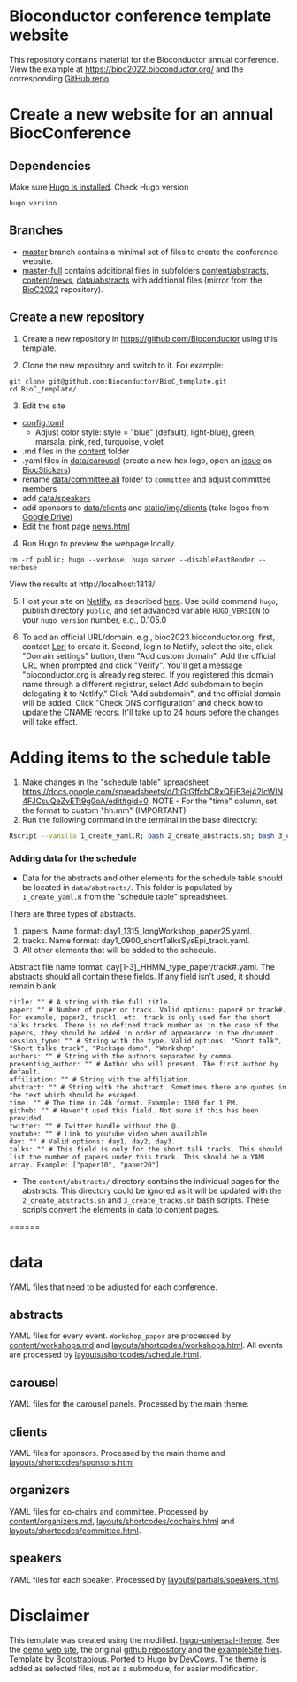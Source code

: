 
# Bioconductor conference template website

This repository contains material for the Bioconductor annual conference. 
View the example at https://bioc2022.bioconductor.org/ and the corresponding
[GitHub repo](https://github.com/Bioconductor/BioC2022)

# Create a new website for an annual BiocConference

## Dependencies

Make sure [Hugo is installed](https://gohugo.io/getting-started/installing/).
Check Hugo version

```shell
hugo version
```

## Branches

- [master](https://github.com/Bioconductor/BioC_template/tree/master) branch contains a minimal set of files to create the conference website. 
- [master-full](https://github.com/Bioconductor/BioC_template/tree/master-full) contains additional files in subfolders [content/abstracts](https://github.com/Bioconductor/BioC_template/tree/master-full/content/abstracts), [content/news](https://github.com/Bioconductor/BioC_template/tree/master-full/content/news), [data/abstracts](https://github.com/Bioconductor/BioC_template/tree/master-full/data/abstracts) with additional files (mirror from the [BioC2022](https://github.com/Bioconductor/BioC2022) repository).

## Create a new repository

1. Create a new repository in https://github.com/Bioconductor using this
template.

2. Clone the new repository and switch to it. For example:

```shell
git clone git@github.com:Bioconductor/BioC_template.git
cd BioC_template/
```

3. Edit the site

- [config.toml](https://github.com/Bioconductor/BioC_template/tree/master/config.toml)
    - Adjust color style: style = "blue" (default), light-blue), green, marsala, pink, red, turquoise, violet
- .md files in the [content](https://github.com/Bioconductor/BioC_template/tree/master/content/) folder
- .yaml files in [data/carousel](https://github.com/Bioconductor/BioC_template/tree/master/data/carousel/) (create a new hex logo, open an [issue](https://github.com/Bioconductor/BiocStickers/issues) on [BiocStickers](https://github.com/Bioconductor/BiocStickers/))
- rename [data/committee.all](https://github.com/Bioconductor/BioC_template/tree/master/data/committee.all/) folder to `committee` and adjust committee members
- add [data/speakers](https://github.com/Bioconductor/BioC_template/tree/master/data/speakers/)
- add sponsors to [data/clients](https://github.com/Bioconductor/BioC_template/tree/master/data/clients/) and [static/img/clients](https://github.com/Bioconductor/BioC_template/tree/master/static/img/clients/) (take logos from [Google Drive]())
- Edit the front page [news.html](https://github.com/Bioconductor/BioC_template/tree/master/layouts/partials/news.html)

4. Run Hugo to preview the webpage locally.

```shell
rm -rf public; hugo --verbose; hugo server --disableFastRender --verbose
```

View the results at http://localhost:1313/

5. Host your site on [Netlify](https://www.netlify.com/), 
as described [here](https://bookdown.org/yihui/blogdown/netlify.html). 
Use build command `hugo`, publish directory `public`,
and set advanced variable `HUGO_VERSION` to your `hugo version` number,
e.g., 0.105.0

6. To add an official URL/domain, e.g., bioc2023.bioconductor.org, first, contact [Lori](https://github.com/lshep) to create it. Second, login to Netlify, select the site, click "Domain settings" button, then "Add custom domain". Add the official URL when prompted and click "Verify". You'll get a message "bioconductor.org is already registered. If you registered this domain name through a different registrar, select Add subdomain to begin delegating it to Netlify." Click "Add subdomain", and the official domain will be added. Click "Check DNS configuration" and check how to update the CNAME recors. It'll take up to 24 hours before the changes will take effect.

# Adding items to the schedule table

1. Make changes in the "schedule table" spreadsheet https://docs.google.com/spreadsheets/d/1tGtGffcbCRxQFjE3ej42IcWlN4FJCsuQeZvETt9g0oA/edit#gid=0. NOTE - For the "time" column, set the format to custom "hh:mm" (IMPORTANT)
2. Run the following command in the terminal in the base directory:
```bash
Rscript --vanilla 1_create_yaml.R; bash 2_create_abstracts.sh; bash 3_create_tracks.sh
```

### Adding data for the schedule

+ Data for the abstracts and other elements for the schedule table should be located in `data/abstracts/`. This folder is populated by `1_create_yaml.R` from the "schedule table" spreadsheet.

There are three types of abstracts.

1. papers. Name format: day1_1315_longWorkshop_paper25.yaml. 
2. tracks. Name format: day1_0900_shortTalksSysEpi_track.yaml.
3. All other elements that will be added to the schedule.

Abstract file name format: day[1-3]_HHMM_type_paper/track#.yaml. 
The abstracts should all contain these fields. If any field isn't used, it should remain blank. 

```
title: "" # A string with the full title.
paper: "" # Number of paper or track. Valid options: paper# or track#. For example, paper2, track1, etc. track is only used for the short talks tracks. There is no defined track number as in the case of the papers, they should be added in order of appearance in the document.
session_type: "" # String with the type. Valid options: "Short talk", "Short talks track", "Package demo", "Workshop".
authors: "" # String with the authors separated by comma.
presenting_author: "" # Author who will present. The first author by default.
affiliation: "" # String with the affiliation.
abstract: "" # String with the abstract. Sometimes there are quotes in the text which should be escaped.
time: "" # The time in 24h format. Example: 1300 for 1 PM.
github: "" # Haven't used this field. Not sure if this has been provided.
twitter: "" # Twitter handle without the @.
youtube: "" # Link to youtube video when available.
day: "" # Valid options: day1, day2, day3.
talks: "" # This field is only for the short talk tracks. This should list the number of papers under this track. This should be a YAML array. Example: ["paper10", "paper20"]
```

+ The `content/abstracts/` directory contains the individual pages for the
abstracts. This directory could be ignored as it will be updated with
the `2_create_abstracts.sh` and `3_create_tracks.sh` bash scripts. These scripts
convert the elements in data to content pages.

======

# data

YAML files that need to be adjusted for each conference. 

## abstracts

YAML files for every event. `Workshop_paper` are processed by [content/workshops.md](content/workshops.md) and [layouts/shortcodes/workshops.html](layouts/shortcodes/workshops.html). All events are processed by [layouts/shortcodes/schedule.html](layouts/shortcodes/schedule.html).

## carousel

YAML files for the carousel panels. Processed by the main theme.

## clients

YAML files for sponsors. Processed by the main theme and [layouts/shortcodes/sponsors.html](layouts/shortcodes/sponsors.html)

## organizers

YAML files for co-chairs and committee. Processed by [content/organizers.md](content/organizers.md), [layouts/shortcodes/cochairs.html](layouts/shortcodes/cochairs.html) and [layouts/shortcodes/committee.html](layouts/shortcodes/committee.html).

## speakers

YAML files for each speaker. Processed by [layouts/partials/speakers.html](layouts/partials/speakers.html).

# Disclaimer

This template was created using the modified.
[hugo-universal-theme](https://github.com/devcows/hugo-universal-theme).
See the [demo web site](https://themes.gohugo.io/theme/hugo-universal-theme/),
the original [github repository](https://github.com/devcows/hugo-universal-theme)
and the [exampleSite files](https://github.com/devcows/hugo-universal-theme/tree/master/exampleSite).
Template by [Bootstrapious](https://bootstrapious.com/p/universal-business-e-commerce-template).
Ported to Hugo by [DevCows](https://github.com/devcows/hugo-universal-theme).
The theme is added as selected files, not as a submodule, for easier modification.